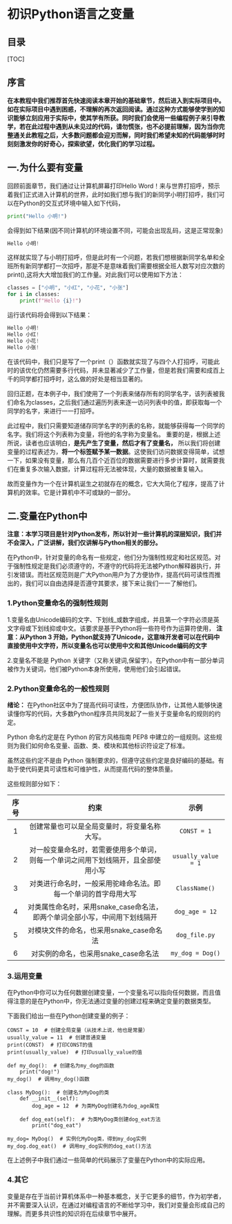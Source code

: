 # 初识Python语言之变量

## 目录

[TOC]

## 序言

**在本教程中我们推荐首先快速阅读本章开始的基础章节，然后进入到实际项目中。如在实际项目中遇到困惑，不理解的再次返回阅读。通过这种方式能够使学到的知识能够立刻应用于实际中，使其学有所获。同时我们会使用一些编程例子来引导教学，若在此过程中遇到从未见过的代码，请勿慌张，也不必提前理解，因为当你完整通关此教程之后，大多数问题都会迎刃而解，同时我们希望未知的代码能够时时刻刻激发你的好奇心，探索欲望，优化我们的学习过程。**

## 一.为什么要有变量

回顾前面章节，我们通过让计算机屏幕打印Hello Word！来与世界打招呼，预示着我们正式进入计算机的世界，此时如我们想与我们的新同学小明打招呼，我们可以在Python的交互式环境中输入如下代码，

````Python {cmd="python"}
print("Hello 小明!")
````

会得到如下结果(因不同计算机的环境设置不同，可能会出现乱码，这是正常现象)

````powershell
Hello 小明!
````

这样就实现了与小明打招呼，但是此时有一个问题，若我们想根据新同学名单和全班所有新同学都打一次招呼，那是不是意味着我们需要根据全班人数写对应次数的print(),这将大大增加我们的工作量。对此我们可以使用如下方法：

````Python {cmd="python"}
classes = ["小明", "小红", "小花", "小张"]
for i in classes:
    print(f"Hello {i}!")
````

运行该代码将会得到以下结果：

````powershell
Hello 小明!
Hello 小红!
Hello 小花!
Hello 小张!
````

在该代码中，我们只是写了一个print（）函数就实现了与四个人打招呼，可能此时的该优化仍然需要多行代码，并未显著减少了工作量，但是若我们需要和成百上千的同学都打招呼时，这么做的好处是相当显著的。

回归正题，在本例子中，我们使用了一个列表来储存所有的同学名字，该列表被我们命名为classes，之后我们通过遍历列表来逐一访问列表中的值，即获取每一个同学的名字，来进行一一打招呼。

此过程中，我们只需要知道储存同学名字的列表的名称，就能够获得每一个同学的名字。我们将这个列表称为变量，将他的名字称为变量名。
重要的是，根据上述所说，读者也应该明白，**是先产生了变量，然后才有了变量名，** 所以我们将创建变量的过程表述为，**将一个标签赋予某一数据**。这使我们访问数据变得简单，试想一下，如果没有变量，那么有几百个近百位的数据需要进行多步计算时，就需要我们在重复多次输入数据，计算过程将无法被体现，大量的数据被重复输入。

故而变量作为一个在计算机诞生之初就存在的概念，它大大简化了程序，提高了计算机的效率。它是计算机中不可或缺的一部分。

## 二.变量在Python中

**注意：本学习项目是针对Python发布，所以针对一些计算机的深层知识，我们并不会深入，广泛讲解，我们仅讲解与Python相关的部分。**

在Python中，针对变量的命名有一些规定，他们分为强制性规定和社区规范。对于强制性规定是我们必须遵守的，不遵守的代码将无法被Python解释器执行，并引发错误。而社区规范则是广大Python用户为了方便协作，提高代码可读性而推出的，我们可以自由选择是否遵守其要求，接下来让我们一一了解他们。

### 1.Python变量命名的强制性规则

1.变量名由Unicode编码的文字、下划线_或数字组成，并且第一个字符必须是英文字母或下划线抑或中文。该要求是基于Python将一些符号作为运算符使用，
**注意：从Python 3 开始，Python就支持了Unicode，这意味开发者可以在代码中直接使用中文字符，所以变量名也可以使用中文和其他Unicode编码的文字**

2.变量名不能是 Python 关键字（又称关键词,保留字）。在Python中有一部分单词被作为关键词，他们被Python本身所使用，使用他们会引起错误。

### 2.Python变量命名的一般性规则

**绪论：** 在Python社区中为了提高代码可读性，方便团队协作，让其他人能够快速读懂你写的代码，大多数Python程序员共同发起了一些关于变量命名的规则的约定。

Python 命名约定是在 Python 的官方风格指南 PEP8 中建立的一组规则。这些规则为我们如何命名变量、函数、类、模块和其他标识符设定了标准。

虽然这些约定不是由 Python 强制要求的，但遵守这些约定是良好编码的基础。有助于使代码更具可读性和可维护性，从而提高代码的整体质量。

这些规则部分如下：

|序号|约束|示例|
|:--:|:--:|:--:|
|1|创建常量也可以是全局变量时，将变量名称大写。|````CONST = 1````|
|2|对一般变量命名时，若需要使用多个单词，则每一个单词之间用下划线隔开，且全部使用小写|````usually_value = 1````|
|3|对类进行命名时，一般采用驼峰命名法。即每一个单词的首字母用大写|````ClassName()````|
|4|对类属性命名时，采用snake_case命名法，即两个单词全部小写，中间用下划线隔开|````dog_age = 12````|
|5|对模块文件的命名，也采用snake_case命名法|````dog_file.py````|
|6|对实例的命名，也采用snake_case命名法|````my_dog = Dog()````|

### 3.运用变量

在Python中你可以为任何数据创建变量，一个变量名可以指向任何数据，而且值得注意的是在Python中，你无法通过变量的创建过程来确定变量的数据类型。

下面我们给出一些在Python创建变量的例子：

````python{cmd = "python"}
CONST = 10  # 创建全局变量（从技术上说，他也是常量）
usually_value = 11  # 创建普通变量
print(CONST)  # 打印CONST的值
print(usually_value)  # 打印usually_value的值

def my_dog():  # 创建名为my_dog的函数
    print("dog!")
my_dog()  # 调用my_dog()函数

class MyDog():  # 创建名为MyDog的类
    def __init__(self):
        dog_age = 12  # 为类MyDog创建名为dog_age属性

    def dog_eat(self):  # 为类MyDog类创建dog_eat方法
        print("dog_eat")

my_dog= MyDog()  # 实例化MyDog类，得到my_dog实例
my_dog.dog_eat()  # 调用my_dog实例的dog_eat()方法

````
在上述例子中我们通过一些简单的代码展示了变量在Python中的实际应用。

### 4.其它

变量是存在于当前计算机体系中一种基本概念，关于它更多的细节，作为初学者，并不需要深入认识，在通过对编程语言的不断给学习中，我们对变量会形成自己的理解。而更多共识性的知识将在后续章节中展开。